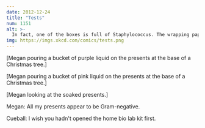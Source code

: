 ```yaml
---
date: 2012-12-24
title: "Tests"
num: 1151
alt: >-
  In fact, one of the boxes is full of Staphylococcus. The wrapping paper is coated in E. coli, though, so it's an understandable mistake. You know, we should really stop accepting gifts from that guy.
img: https://imgs.xkcd.com/comics/tests.png
---
```

[Megan pouring a bucket of purple liquid on the presents at the base of a Christmas tree.]

[Megan pouring a bucket of pink liquid on the presents at the base of a Christmas tree.]

[Megan looking at the soaked presents.]

Megan: All my presents appear to be Gram-negative.

Cueball: I wish you hadn't opened the home bio lab kit first.